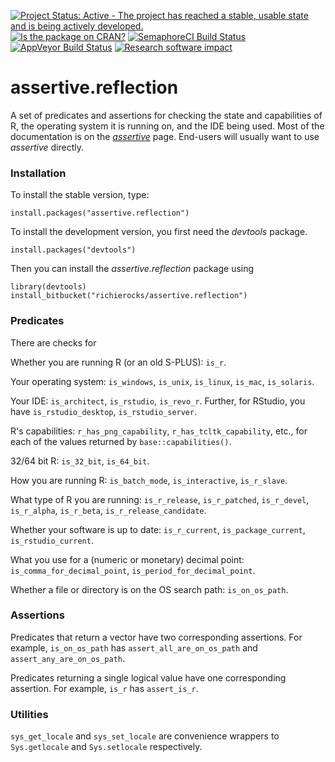 [![Project Status: Active - The project has reached a stable, usable state and is being actively developed.](http://www.repostatus.org/badges/0.1.0/active.svg)](http://www.repostatus.org/#active)
[![Is the package on CRAN?](http://www.r-pkg.org/badges/version/assertive.reflection)](http://www.r-pkg.org/pkg/assertive.reflection)
[![SemaphoreCI Build Status](https://semaphoreci.com/api/v1/projects/c2645947-b139-47ec-8cde-409f0912df32/635147/badge.svg)](https://semaphoreci.com/richierocks/assertive-reflection)
[![AppVeyor Build Status](https://ci.appveyor.com/api/projects/status/jb6bmar2fxbe35pa?svg=true)](https://ci.appveyor.com/project/richierocks/assertive-reflection)
[![Research software impact](http://depsy.org/api/package/cran/assertive.reflection/badge.svg)](http://depsy.org/package/r/assertive.reflection)

# assertive.reflection

A set of predicates and assertions for checking the state and capabilities of R, the operating system it is running on, and the IDE being used.  Most of the documentation is on the *[assertive](https://bitbucket.org/richierocks/assertive)* page.  End-users will usually want to use *assertive* directly.


### Installation

To install the stable version, type:

```{r}
install.packages("assertive.reflection")
```

To install the development version, you first need the *devtools* package.

```{r}
install.packages("devtools")
```

Then you can install the *assertive.reflection* package using

```{r}
library(devtools)
install_bitbucket("richierocks/assertive.reflection")
```

### Predicates

There are checks for

Whether you are running R (or an old S-PLUS): `is_r`.

Your operating system: `is_windows`, `is_unix`, `is_linux`, `is_mac`, `is_solaris`.

Your IDE: `is_architect`, `is_rstudio`, `is_revo_r`.  Further, for RStudio, you have `is_rstudio_desktop`, `is_rstudio_server`.

R's capabilities: `r_has_png_capability`, `r_has_tcltk_capability`, etc., for each of the values returned by `base::capabilities()`.

32/64 bit R: `is_32_bit`, `is_64_bit`.

How you are running R: `is_batch_mode`, `is_interactive`, `is_r_slave`.

What type of R you are running: `is_r_release`, `is_r_patched`, `is_r_devel`, `is_r_alpha`, `is_r_beta`, `is_r_release_candidate`.

Whether your software is up to date: `is_r_current`, `is_package_current`, `is_rstudio_current`.

What you use for a (numeric or monetary) decimal point: `is_comma_for_decimal_point`, `is_period_for_decimal_point`.

Whether a file or directory is on the OS search path: `is_on_os_path`.

### Assertions

Predicates that return a vector have two corresponding assertions.  For example,
`is_on_os_path` has `assert_all_are_on_os_path` and `assert_any_are_on_os_path`.

Predicates returning a single logical value have one corresponding assertion.
For example, `is_r` has `assert_is_r`.


### Utilities

`sys_get_locale` and `sys_set_locale` are convenience wrappers to `Sys.getlocale` and `Sys.setlocale` respectively.